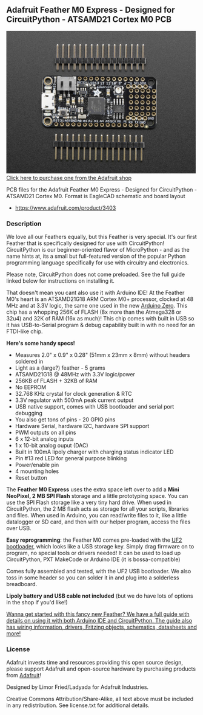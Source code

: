 ## Adafruit Feather M0 Express - Designed for CircuitPython - ATSAMD21 Cortex M0 PCB

<a href="http://www.adafruit.com/products/3403"><img src="assets/3403.jpg?raw=true" width="500px"><br/>
Click here to purchase one from the Adafruit shop</a>

PCB files for the Adafruit Feather M0 Express - Designed for CircuitPython - ATSAMD21 Cortex M0. Format is EagleCAD schematic and board layout
* https://www.adafruit.com/product/3403

### Description

We love all our Feathers equally, but this Feather is very special. It's our first Feather that is specifically designed for use with CircuitPython! CircuitPython is our beginner-oriented flavor of MicroPython - and as the name hints at, its a small but full-featured version of the popular Python programming language specifically for use with circuitry and electronics.

Please note, CircuitPython does not come preloaded. See the full guide linked below for instructions on installing it.

That doesn't mean you cant also use it with Arduino IDE! At the Feather M0's heart is an ATSAMD21G18 ARM Cortex M0+ processor, clocked at 48 MHz and at 3.3V logic, the same one used in the new [Arduino Zero](https://www.adafruit.com/products/2843). This chip has a whopping 256K of FLASH (8x more than the Atmega328 or 32u4) and 32K of RAM (16x as much)! This chip comes with built in USB so it has USB-to-Serial program & debug capability built in with no need for an FTDI-like chip.

**Here's some handy specs!**
 * Measures 2.0" x 0.9" x 0.28" (51mm x 23mm x 8mm) without headers soldered in
 * Light as a (large?) feather - 5 grams
 * ATSAMD21G18 @ 48MHz with 3.3V logic/power
 * 256KB of FLASH + 32KB of RAM
 * No EEPROM
 * 32.768 KHz crystal for clock generation & RTC
 * 3.3V regulator with 500mA peak current output
 * USB native support, comes with USB bootloader and serial port debugging
 * You also get tons of pins - 20 GPIO pins
 * Hardware Serial, hardware I2C, hardware SPI support
 * PWM outputs on all pins
 * 6 x 12-bit analog inputs
 * 1 x 10-bit analog ouput (DAC)
 * Built in 100mA lipoly charger with charging status indicator LED
 * Pin #13 red LED for general purpose blinking
 * Power/enable pin
 * 4 mounting holes
 * Reset button

The **Feather M0 Express** uses the extra space left over to add a **Mini NeoPixel, 2 MB SPI Flash** storage and a little prototyping space. You can use the SPI Flash storage like a very tiny hard drive. When used in CircuitPython, the 2 MB flash acts as storage for all your scripts, libraries and files. When used in Arduino, you can read/write files to it, like a little datalogger or SD card, and then with our helper program, access the files over USB.

**Easy reprogramming**: the Feather M0 comes pre-loaded with the [UF2 bootloader](https://learn.adafruit.com/adafruit-feather-m0-express-designed-for-circuit-python-circuitpython/uf2-bootloader), which looks like a USB storage key. Simply drag firmware on to program, no special tools or drivers needed! It can be used to load up CircuitPython, PXT MakeCode or Arduino IDE (it is bossa-compatible)

Comes fully assembled and tested, with the UF2 USB bootloader. We also toss in some header so you can solder it in and plug into a solderless breadboard. 

**Lipoly battery and USB cable not included** (but we do have lots of options in the shop if you'd like!)

[Wanna get started with this fancy new Feather? We have a full guide with details on using it with both Arduino IDE and CircuitPython. The guide also has wiring information, drivers, Fritzing objects, schematics, datasheets and more!](https://learn.adafruit.com/adafruit-feather-m0-express-designed-for-circuit-python-circuitpython)

### License

Adafruit invests time and resources providing this open source design, please support Adafruit and open-source hardware by purchasing products from [Adafruit](https://www.adafruit.com)!

Designed by Limor Fried/Ladyada for Adafruit Industries.

Creative Commons Attribution/Share-Alike, all text above must be included in any redistribution. See license.txt for additional details.
